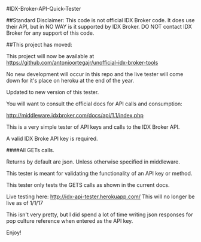 #IDX-Broker-API-Quick-Tester

##Standard Disclaimer:
This code is not official IDX Broker code. It does use their API, but in NO WAY is it supported by IDX Broker. DO NOT contact IDX Broker for any support of this code.

##This project has moved:

This project will now be available at https://github.com/antonioortegajr/unofficial-idx-broker-tools

No new development will occur in this repo and the live tester will come down
for it's place on heroku at the end of the year.


Updated to new version of this tester.

You will want to consult the official docs for API calls and consumption:

http://middleware.idxbroker.com/docs/api/1.1/index.php

This is a very simple tester of API keys and calls to the IDX Broker API.

A valid IDX Broke API key is required.

####All GETs calls.

Returns by default are json. Unless otherwise specified in middleware.

This tester is meant for validating the functionality of an API key or method.

This tester only tests the GETS calls as shown in the current docs.

Live testing here: http://idx-api-tester.herokuapp.com/ This will no longer be live as of 1/1/17

This isn't very pretty,
but I did spend a lot of time writing json responses for pop culture reference when entered as the API key.

Enjoy!
